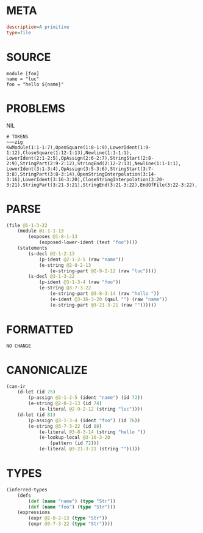 # META
~~~ini
description=A primitive
type=file
~~~
# SOURCE
~~~roc
module [foo]
name = "luc"
foo = "hello ${name}"
~~~
# PROBLEMS
NIL

~~~
# TOKENS
~~~zig
KwModule(1:1-1:7),OpenSquare(1:8-1:9),LowerIdent(1:9-1:12),CloseSquare(1:12-1:13),Newline(1:1-1:1),
LowerIdent(2:1-2:5),OpAssign(2:6-2:7),StringStart(2:8-2:9),StringPart(2:9-2:12),StringEnd(2:12-2:13),Newline(1:1-1:1),
LowerIdent(3:1-3:4),OpAssign(3:5-3:6),StringStart(3:7-3:8),StringPart(3:8-3:14),OpenStringInterpolation(3:14-3:16),LowerIdent(3:16-3:20),CloseStringInterpolation(3:20-3:21),StringPart(3:21-3:21),StringEnd(3:21-3:22),EndOfFile(3:22-3:22),
~~~
# PARSE
~~~clojure
(file @1-1-3-22
	(module @1-1-1-13
		(exposes @1-8-1-13
			(exposed-lower-ident (text "foo"))))
	(statements
		(s-decl @2-1-2-13
			(p-ident @2-1-2-5 (raw "name"))
			(e-string @2-8-2-13
				(e-string-part @2-9-2-12 (raw "luc"))))
		(s-decl @3-1-3-22
			(p-ident @3-1-3-4 (raw "foo"))
			(e-string @3-7-3-22
				(e-string-part @3-8-3-14 (raw "hello "))
				(e-ident @3-16-3-20 (qaul "") (raw "name"))
				(e-string-part @3-21-3-21 (raw ""))))))
~~~
# FORMATTED
~~~roc
NO CHANGE
~~~
# CANONICALIZE
~~~clojure
(can-ir
	(d-let (id 75)
		(p-assign @2-1-2-5 (ident "name") (id 72))
		(e-string @2-8-2-13 (id 74)
			(e-literal @2-9-2-12 (string "luc"))))
	(d-let (id 81)
		(p-assign @3-1-3-4 (ident "foo") (id 76))
		(e-string @3-7-3-22 (id 80)
			(e-literal @3-8-3-14 (string "hello "))
			(e-lookup-local @3-16-3-20
				(pattern (id 72)))
			(e-literal @3-21-3-21 (string "")))))
~~~
# TYPES
~~~clojure
(inferred-types
	(defs
		(def (name "name") (type "Str"))
		(def (name "foo") (type "Str")))
	(expressions
		(expr @2-8-2-13 (type "Str"))
		(expr @3-7-3-22 (type "Str"))))
~~~